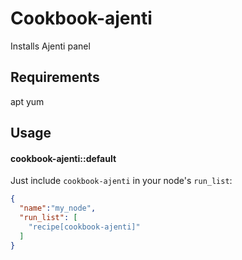 Cookbook-ajenti
========================
Installs Ajenti panel

Requirements
------------

apt
yum

Usage
-----
#### cookbook-ajenti::default

Just include `cookbook-ajenti` in your node's `run_list`:

```json
{
  "name":"my_node",
  "run_list": [
    "recipe[cookbook-ajenti]"
  ]
}
```